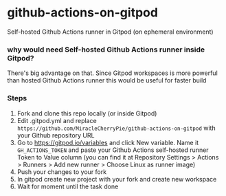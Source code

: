 # github-actions-on-gitpod
Self-hosted Github Actions runner in Gitpod (on ephemeral environment)
### why would need Self-hosted Github Actions runner inside Gitpod?
There's big advantage on that. Since Gitpod workspaces is more powerful than hosted Github Actions runner this would be useful for faster build
### Steps
1. Fork and clone this repo locally (or inside Gitpod)
2. Edit .gitpod.yml and replace `https://github.com/MiracleCherryPie/github-actions-on-gitpod` with your Github repository URL
3. Go to https://gitpod.io/variables and click New variable. Name it `GH_ACTIONS_TOKEN` and paste your Github Actions self-hosted runner Token to Value column (you can find it at Repository Settings > Actions > Runners > Add new runner > Choose Linux as runner image)
4. Push your changes to your fork
5. In gitpod create new project with your fork and create new workspace
6. Wait for moment until the task done
